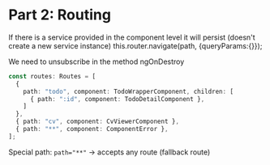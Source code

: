 # Part 2: Routing

If there is a service provided in the component level it will persist (doesn't create a new service instance)
this.router.navigate(path, {queryParams:{}});

We need to unsubscribe in the method ngOnDestroy

```typescript
const routes: Routes = [
  {
    path: "todo", component: TodoWrapperComponent, children: [
      { path: ":id", component: TodoDetailComponent },
    ]
  },
  { path: "cv", component: CvViewerComponent },
  { path: "**", component: ComponentError },
];

```

Special path: `path="**"` -> accepts any route (fallback route)
